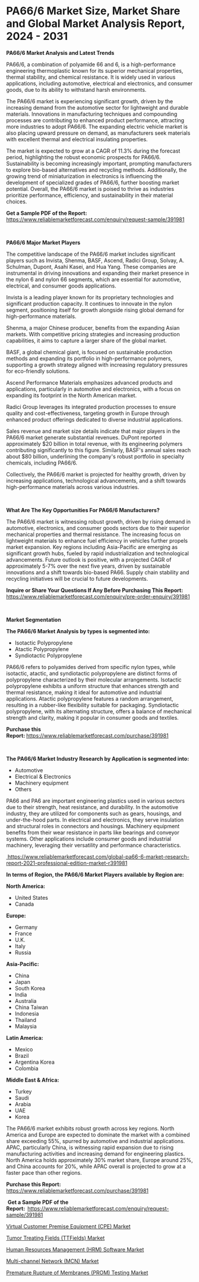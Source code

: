 <p><h1>PA66/6 Market Size, Market Share and Global Market Analysis Report, 2024 - 2031</h1></p><p><strong>PA66/6 Market Analysis and Latest Trends</strong></p>
<p><p>PA66/6, a combination of polyamide 66 and 6, is a high-performance engineering thermoplastic known for its superior mechanical properties, thermal stability, and chemical resistance. It is widely used in various applications, including automotive, electrical and electronics, and consumer goods, due to its ability to withstand harsh environments.</p><p>The PA66/6 market is experiencing significant growth, driven by the increasing demand from the automotive sector for lightweight and durable materials. Innovations in manufacturing techniques and compounding processes are contributing to enhanced product performance, attracting more industries to adopt PA66/6. The expanding electric vehicle market is also placing upward pressure on demand, as manufacturers seek materials with excellent thermal and electrical insulating properties.</p><p>The market is expected to grow at a CAGR of 11.3% during the forecast period, highlighting the robust economic prospects for PA66/6. Sustainability is becoming increasingly important, prompting manufacturers to explore bio-based alternatives and recycling methods. Additionally, the growing trend of miniaturization in electronics is influencing the development of specialized grades of PA66/6, further boosting market potential. Overall, the PA66/6 market is poised to thrive as industries prioritize performance, efficiency, and sustainability in their material choices.</p></p>
<p><strong>Get a Sample PDF of the Report:&nbsp;</strong> <a href="https://www.reliablemarketforecast.com/enquiry/request-sample/391981?utm_campaign=1733&utm_medium=2&utm_source=Github&utm_content=ia&utm_term=26102024&utm_id=pa666">https://www.reliablemarketforecast.com/enquiry/request-sample/391981</a></p>
<p>&nbsp;</p>
<p><strong>PA66/6 Major Market Players</strong></p>
<p><p>The competitive landscape of the PA66/6 market includes significant players such as Invista, Shenma, BASF, Ascend, Radici Group, Solvay, A. Schulman, Dupont, Asahi Kasei, and Hua Yang. These companies are instrumental in driving innovations and expanding their market presence in the nylon 6 and nylon 66 segments, which are essential for automotive, electrical, and consumer goods applications.</p><p>Invista is a leading player known for its proprietary technologies and significant production capacity. It continues to innovate in the nylon segment, positioning itself for growth alongside rising global demand for high-performance materials.</p><p>Shenma, a major Chinese producer, benefits from the expanding Asian markets. With competitive pricing strategies and increasing production capabilities, it aims to capture a larger share of the global market.</p><p>BASF, a global chemical giant, is focused on sustainable production methods and expanding its portfolio in high-performance polymers, supporting a growth strategy aligned with increasing regulatory pressures for eco-friendly solutions.</p><p>Ascend Performance Materials emphasizes advanced products and applications, particularly in automotive and electronics, with a focus on expanding its footprint in the North American market.</p><p>Radici Group leverages its integrated production processes to ensure quality and cost-effectiveness, targeting growth in Europe through enhanced product offerings dedicated to diverse industrial applications.</p><p>Sales revenue and market size details indicate that major players in the PA66/6 market generate substantial revenues. DuPont reported approximately $20 billion in total revenue, with its engineering polymers contributing significantly to this figure. Similarly, BASF's annual sales reach about $80 billion, underlining the company's robust portfolio in specialty chemicals, including PA66/6.</p><p>Collectively, the PA66/6 market is projected for healthy growth, driven by increasing applications, technological advancements, and a shift towards high-performance materials across various industries.</p></p>
<p>&nbsp;</p>
<p><strong>What Are The Key Opportunities For PA66/6 Manufacturers?</strong></p>
<p><p>The PA66/6 market is witnessing robust growth, driven by rising demand in automotive, electronics, and consumer goods sectors due to their superior mechanical properties and thermal resistance. The increasing focus on lightweight materials to enhance fuel efficiency in vehicles further propels market expansion. Key regions including Asia-Pacific are emerging as significant growth hubs, fueled by rapid industrialization and technological advancements. Future outlook is positive, with a projected CAGR of approximately 5-7% over the next five years, driven by sustainable innovations and a shift towards bio-based PA66. Supply chain stability and recycling initiatives will be crucial to future developments.</p></p>
<p><strong>Inquire or Share Your Questions If Any Before Purchasing This Report:</strong> <a href="https://www.reliablemarketforecast.com/enquiry/pre-order-enquiry/391981?utm_campaign=1733&utm_medium=2&utm_source=Github&utm_content=ia&utm_term=26102024&utm_id=pa666">https://www.reliablemarketforecast.com/enquiry/pre-order-enquiry/391981</a></p>
<p>&nbsp;</p>
<p><strong>Market Segmentation</strong></p>
<p><strong>The PA66/6 Market Analysis by types is segmented into:</strong></p>
<p><ul><li>Isotactic Polypropylene</li><li>Atactic Polypropylene</li><li>Syndiotactic Polypropylene</li></ul></p>
<p><p>PA66/6 refers to polyamides derived from specific nylon types, while isotactic, atactic, and syndiotactic polypropylene are distinct forms of polypropylene characterized by their molecular arrangements. Isotactic polypropylene exhibits a uniform structure that enhances strength and thermal resistance, making it ideal for automotive and industrial applications. Atactic polypropylene features a random arrangement, resulting in a rubber-like flexibility suitable for packaging. Syndiotactic polypropylene, with its alternating structure, offers a balance of mechanical strength and clarity, making it popular in consumer goods and textiles.</p></p>
<p><strong>Purchase this Report:&nbsp;</strong><a href="https://www.reliablemarketforecast.com/purchase/391981?utm_campaign=1733&utm_medium=2&utm_source=Github&utm_content=ia&utm_term=26102024&utm_id=pa666">https://www.reliablemarketforecast.com/purchase/391981</a></p>
<p>&nbsp;</p>
<p><strong>The PA66/6 Market Industry Research by Application is segmented into:</strong></p>
<p><ul><li>Automotive</li><li>Electrical & Electronics</li><li>Machinery equipment</li><li>Others</li></ul></p>
<p><p>PA66 and PA6 are important engineering plastics used in various sectors due to their strength, heat resistance, and durability. In the automotive industry, they are utilized for components such as gears, housings, and under-the-hood parts. In electrical and electronics, they serve insulation and structural roles in connectors and housings. Machinery equipment benefits from their wear resistance in parts like bearings and conveyor systems. Other applications include consumer goods and industrial machinery, leveraging their versatility and performance characteristics.</p></p>
<p><a href="https://www.reliablemarketforecast.com/global-pa66-6-market-research-report-2021-professional-edition-market-r391981?utm_campaign=1733&utm_medium=2&utm_source=Github&utm_content=ia&utm_term=26102024&utm_id=pa666">&nbsp;https://www.reliablemarketforecast.com/global-pa66-6-market-research-report-2021-professional-edition-market-r391981</a></p>
<p><strong>In terms of Region, the PA66/6 Market Players available by Region are:</strong></p>
<p>
    <p> <strong> North America: </strong>
        <ul>
            <li>United States</li>
            <li>Canada</li>
        </ul>
        </p> 
    <p> <strong> Europe: </strong>
        <ul>
            <li>Germany</li>
            <li>France</li>
            <li>U.K.</li>
            <li>Italy</li>
            <li>Russia</li>
        </ul>
        </p> 
    <p> <strong> Asia-Pacific: </strong>
        <ul>
            <li>China</li>
            <li>Japan</li>
            <li>South Korea</li>
            <li>India</li>
            <li>Australia</li>
            <li>China Taiwan</li>
            <li>Indonesia</li>
            <li>Thailand</li>
            <li>Malaysia</li>
        </ul>
        </p> 
    <p> <strong> Latin America: </strong>
        <ul>
            <li>Mexico</li>
            <li>Brazil</li>
            <li>Argentina Korea</li>
            <li>Colombia</li>
        </ul>
        </p> 
    <p> <strong> Middle East & Africa: </strong>
        <ul>
            <li>Turkey</li>
            <li>Saudi</li>
            <li>Arabia</li>
            <li>UAE</li>
            <li>Korea</li>
        </ul>
    </p>
    </p>
<p><p>The PA66/6 market exhibits robust growth across key regions. North America and Europe are expected to dominate the market with a combined share exceeding 55%, spurred by automotive and industrial applications. APAC, particularly China, is witnessing rapid expansion due to rising manufacturing activities and increasing demand for engineering plastics. North America holds approximately 30% market share, Europe around 25%, and China accounts for 20%, while APAC overall is projected to grow at a faster pace than other regions.</p></p>
<p><strong>Purchase this Report: </strong><a href="https://www.reliablemarketforecast.com/purchase/391981?utm_campaign=1733&utm_medium=2&utm_source=Github&utm_content=ia&utm_term=26102024&utm_id=pa666">https://www.reliablemarketforecast.com/purchase/391981</a></p>
<p>&nbsp;<strong>Get a Sample PDF of the Report:&nbsp;&nbsp;</strong><a href="https://www.reliablemarketforecast.com/enquiry/request-sample/391981?utm_campaign=1733&utm_medium=2&utm_source=Github&utm_content=ia&utm_term=26102024&utm_id=pa666">https://www.reliablemarketforecast.com/enquiry/request-sample/391981</a></p>
<p><strong></strong></p>
<p><p><a href="https://www.linkedin.com/pulse/virtual-customer-premise-equipment-cpe-market-ecosystem-competitive-zbf8e?utm_campaign=1733&utm_medium=2&utm_source=Github&utm_content=ia&utm_term=26102024&utm_id=pa666">Virtual Customer Premise Equipment (CPE) Market</a></p><p><a href="https://www.linkedin.com/pulse/tumor-treating-fields-ttfields-market-dynamics-application-nkrne?utm_campaign=1733&utm_medium=2&utm_source=Github&utm_content=ia&utm_term=26102024&utm_id=pa666">Tumor Treating Fields (TTFields) Market</a></p><p><a href="https://www.linkedin.com/pulse/human-resources-management-hrm-software-market-global-regional-pk1ie?utm_campaign=1733&utm_medium=2&utm_source=Github&utm_content=ia&utm_term=26102024&utm_id=pa666">Human Resources Management (HRM) Software Market</a></p><p><a href="https://www.linkedin.com/pulse/multi-channel-network-mcn-market-shifts-strategic-analysis-fqa2e?utm_campaign=1733&utm_medium=2&utm_source=Github&utm_content=ia&utm_term=26102024&utm_id=pa666">Multi-channel Network (MCN) Market</a></p><p><a href="https://www.linkedin.com/pulse/premature-rupture-membranes-prom-testing-market-segmentation-nweme?utm_campaign=1733&utm_medium=2&utm_source=Github&utm_content=ia&utm_term=26102024&utm_id=pa666">Premature Rupture of Membranes (PROM) Testing Market</a></p></p>